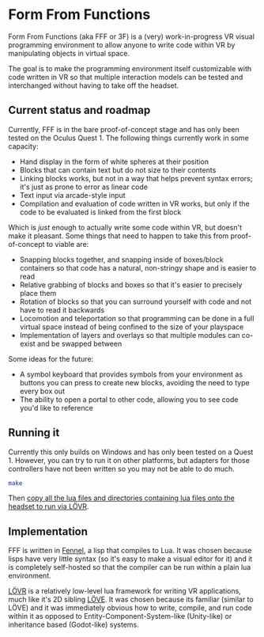 # Form From Functions

Form From Functions (aka FFF or 3F) is a (very) work-in-progress VR visual programming environment to allow anyone to write code within VR by manipulating objects in virtual space. 

The goal is to make the programming environment itself customizable with code written in VR so that multiple interaction models can be tested and interchanged without having to take off the headset.

## Current status and roadmap

Currently, FFF is in the bare proof-of-concept stage and has only been tested on the Oculus Quest 1. The following things currently work in some capacity:

- Hand display in the form of white spheres at their position
- Blocks that can contain text but do not size to their contents
- Linking blocks works, but not in a way that helps prevent syntax errors; it's just as prone to error as linear code
- Text input via arcade-style input
- Compilation and evaluation of code written in VR works, but only if the code to be evaluated is linked from the first block

Which is *just* enough to actually write some code within VR, but doesn't make it pleasant. Some things that need to happen to take this from proof-of-concept to
viable are:

- Snapping blocks together, and snapping inside of boxes/block containers so that code has a natural, non-stringy shape and is easier to read
- Relative grabbing of blocks and boxes so that it's easier to precisely place them
- Rotation of blocks so that you can surround yourself with code and not have to read it backwards
- Locomotion and teleportation so that programming can be done in a full virtual space instead of being confined to the size of your playspace
- Implementation of layers and overlays so that multiple modules can co-exist and be swapped between

Some ideas for the future:

- A symbol keyboard that provides symbols from your environment as buttons you can press to create new blocks, avoiding the need to type every box out
- The ability to open a portal to other code, allowing you to see code you'd like to reference

## Running it

Currently this only builds on Windows and has only been tested on a Quest 1. However, you can try to run it on other platforms, but adapters for those controllers have not been written so you may not be able to do much.

```bash
make
```

Then [copy all the lua files and directories containing lua files onto the headset to run via LÖVR](https://lovr.org/docs/Getting_Started_(Android)).

## Implementation

FFF is written in [Fennel](https://fennel-lang.org/), a lisp that compiles to Lua. It was chosen because lisps have very little syntax (so it's easy to make a visual editor for it) and it is completely self-hosted so that the compiler can be run within a plain lua environment.

[LÖVR](https://lovr.org/) is a relatively low-level lua framework for writing VR applications, much like it's 2D sibling [LÖVE](https://love2d.org/). It was chosen because its familiar (similar to LÖVE) and it was immediately obvious how to write, compile, and run code within it as opposed to Entity-Component-System-like (Unity-like) or inheritance based (Godot-like) systems.
